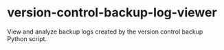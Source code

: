 # version-control-backup-log-viewer
View and analyze backup logs created by the version control backup Python script.
